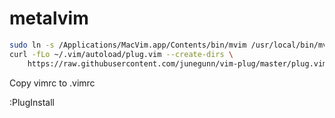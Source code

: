 # metalvim
```sh
sudo ln -s /Applications/MacVim.app/Contents/bin/mvim /usr/local/bin/mvim
curl -fLo ~/.vim/autoload/plug.vim --create-dirs \
    https://raw.githubusercontent.com/junegunn/vim-plug/master/plug.vim
```
Copy vimrc to .vimrc

:PlugInstall

